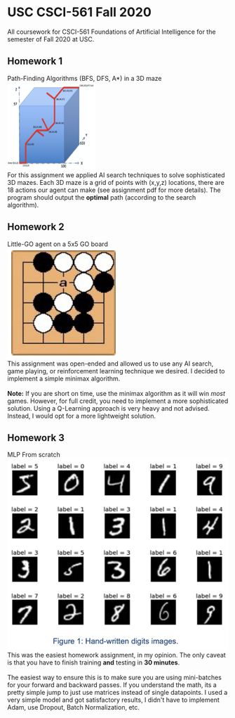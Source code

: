 # USC CSCI-561 Fall 2020
All coursework for CSCI-561 Foundations of Artificial Intelligence for the semester of Fall 2020 at USC.

## Homework 1
Path-Finding Algorithms (BFS, DFS, A\*) in a 3D maze <br />
<img src="./images/3D_maze.png" width="200" height="200" />
<br />
For this assignment we applied AI search techniques to solve sophisticated 3D mazes.
Each 3D maze is a grid of points with (x,y,z) locations, there are 18 actions our agent can make (see assignment pdf for more details). The program should output the **optimal** path (according to the search algorithm).

## Homework 2
Little-GO agent on a 5x5 GO board <br />
![Little-GO Board](./images/little_GO.png)
<br />
This assignment was open-ended and allowed us to use any AI search, game playing, or reinforcement learning technique we desired. I decided to implement a simple minimax algorithm.
<br /> <br />
**Note:** If you are short on time, use the minimax algorithm as it will win *most* games. However, for full credit, you need to implement a more sophisticated solution. Using a Q-Learning approach is very heavy and not advised. Instead, I would opt for a more lightweight solution.

## Homework 3
MLP From scratch <br />
![MNIST](./images/mnist.png)
<br />
This was the easiest homework assignment, in my opinion. The only caveat is that you have to finish training **and** testing in **30 minutes**.
<br /> <br />
The easiest way to ensure this is to make sure you are using mini-batches for your forward and backward passes. If you understand the math, its a pretty simple jump to just use matrices instead of single datapoints.
I used a very simple model and got satisfactory results, I didn't have to implement Adam, use Dropout, Batch Normalization, etc.
